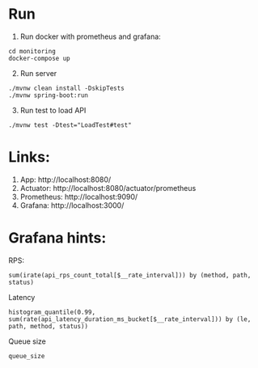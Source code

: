 # Run
1. Run docker with prometheus and grafana:
```
cd monitoring
docker-compose up
```
2. Run server
```
./mvnw clean install -DskipTests
./mvnw spring-boot:run
```
3. Run test to load API
```
./mvnw test -Dtest="LoadTest#test"
```

# Links:
1. App: http://localhost:8080/
2. Actuator: http://localhost:8080/actuator/prometheus
3. Prometheus: http://localhost:9090/
4. Grafana: http://localhost:3000/

# Grafana hints:
RPS:
```
sum(irate(api_rps_count_total[$__rate_interval])) by (method, path, status)
```
Latency
```
histogram_quantile(0.99, sum(rate(api_latency_duration_ms_bucket[$__rate_interval])) by (le, path, method, status))
```
Queue size
```
queue_size
```
